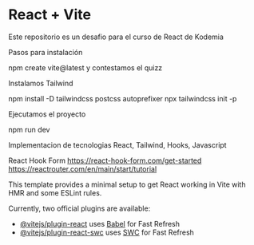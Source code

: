 # React + Vite

Este repositorio es un desafio para el curso de React de Kodemia

Pasos para instalación

npm create vite@latest y contestamos el quizz

Instalamos Tailwind

npm install -D tailwindcss postcss autoprefixer
npx tailwindcss init -p

Ejecutamos el proyecto

npm run dev 

Implementacion de tecnologias
React, Tailwind, Hooks, Javascript

React Hook Form
https://react-hook-form.com/get-started
https://reactrouter.com/en/main/start/tutorial

This template provides a minimal setup to get React working in Vite with HMR and some ESLint rules.

Currently, two official plugins are available:

- [@vitejs/plugin-react](https://github.com/vitejs/vite-plugin-react/blob/main/packages/plugin-react/README.md) uses [Babel](https://babeljs.io/) for Fast Refresh
- [@vitejs/plugin-react-swc](https://github.com/vitejs/vite-plugin-react-swc) uses [SWC](https://swc.rs/) for Fast Refresh
